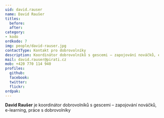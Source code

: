 ```yaml
---
uid: david.rauser
name: David Raušer
titles:
  before: 
  after:
category: 
- kodo
ordkodo: 7
img: people/david-rauser.jpg
contactType: Kontakt pro dobrovolníky
description: Koordinátor dobrovolníků s gescemi – zapojování nováčků, e-learning, práce s dobrovolníky
mail: david.rauser@pirati.cz
mob: +420 770 114 940
profiles:
  github:       
  facebook: 
  twitter: 		  
  flickr:
ordpak: 		  
---
```


**David Raušer** je koordinátor dobrovolníků s gescemi – zapojování nováčků, e-learning, práce s dobrovolníky



